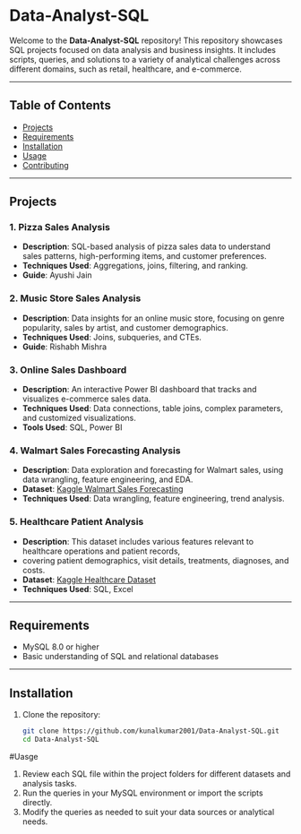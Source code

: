 # Data-Analyst-SQL

Welcome to the **Data-Analyst-SQL** repository! This repository showcases SQL projects focused on data analysis and business insights. It includes scripts, queries, and solutions to a variety of analytical challenges across different domains, such as retail, healthcare, and e-commerce.

---

## Table of Contents
- [Projects](#projects)
- [Requirements](#requirements)
- [Installation](#installation)
- [Usage](#usage)
- [Contributing](#contributing)

---

## Projects

### 1. Pizza Sales Analysis
   - **Description**: SQL-based analysis of pizza sales data to understand sales patterns, high-performing items, and customer preferences.
   - **Techniques Used**: Aggregations, joins, filtering, and ranking.
   - **Guide**: Ayushi Jain

### 2. Music Store Sales Analysis
   - **Description**: Data insights for an online music store, focusing on genre popularity, sales by artist, and customer demographics.
   - **Techniques Used**: Joins, subqueries, and CTEs.
   - **Guide**: Rishabh Mishra

### 3. Online Sales Dashboard
   - **Description**: An interactive Power BI dashboard that tracks and visualizes e-commerce sales data.
   - **Techniques Used**: Data connections, table joins, complex parameters, and customized visualizations.
   - **Tools Used**: SQL, Power BI

### 4. Walmart Sales Forecasting Analysis
   - **Description**: Data exploration and forecasting for Walmart sales, using data wrangling, feature engineering, and EDA.
   - **Dataset**: [Kaggle Walmart Sales Forecasting](https://www.kaggle.com/c/walmart-recruiting-store-sales-forecasting)
   - **Techniques Used**: Data wrangling, feature engineering, trend analysis.

### 5. Healthcare Patient Analysis
   - **Description**: This dataset includes various features relevant to healthcare operations and patient records,
   -   covering patient demographics, visit details, treatments, diagnoses, and costs.
   - **Dataset**: [Kaggle Healthcare Dataset]([https://www.kaggle.com/datasets/prasad22/healthcare-dataset)
   - **Techniques Used**: SQL, Excel
---

## Requirements

- MySQL 8.0 or higher
- Basic understanding of SQL and relational databases

---

## Installation

1. Clone the repository:
   ```bash
   git clone https://github.com/kunalkumar2001/Data-Analyst-SQL.git
   cd Data-Analyst-SQL


#Uasge
1. Review each SQL file within the project folders for different datasets and analysis tasks.
2. Run the queries in your MySQL environment or import the scripts directly.
3. Modify the queries as needed to suit your data sources or analytical needs.




